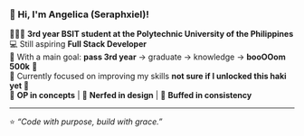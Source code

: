 ### 🌸 Hi, I'm Angelica (Seraphxiel)!  

👩🏻‍💻 **3rd year BSIT student at the Polytechnic University of the Philippines**  
💻 Still aspiring **Full Stack Developer**  
🎯 With a main goal: **pass 3rd year** → graduate → knowledge → **booOOom 500k** 🚀  
🌱 Currently focused on improving my skills **not sure if I unlocked this haki yet 👀**  
🧠 **OP in concepts** | 🎨 **Nerfed in design** | 🔄 **Buffed in consistency**  

---  

⭐ *“Code with purpose, build with grace.”*
